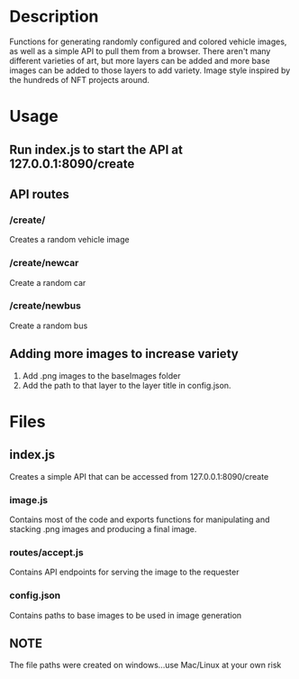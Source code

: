 # Description
Functions for generating randomly configured and colored vehicle images, as well as a simple API
to pull them from a browser.  There aren't many different varieties of art, but more layers can be added
and more base images can be added to those layers to add variety.  Image style inspired by the hundreds of
NFT projects around.

# Usage
## Run index.js to start the API at 127.0.0.1:8090/create
## API routes
### /create/
Creates a random vehicle image
### /create/newcar
Create a random car
### /create/newbus
Create a random bus
## Adding more images to increase variety
1. Add .png images to the baseImages folder
2. Add the path to that layer to the layer title in config.json.

# Files
## index.js
Creates a simple API that can be accessed from 127.0.0.1:8090/create


### image.js
Contains most of the code and exports functions for manipulating and stacking .png images and producing a final image.
### routes/accept.js
Contains API endpoints for serving the image to the requester
### config.json
Contains paths to base images to be used in image generation

## NOTE
The file paths were created on windows...use Mac/Linux at your own risk
